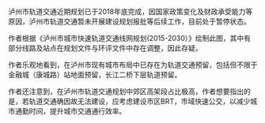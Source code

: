 泸州市轨道交通近期规划已于2018年底完成，因国家政策变化及财政承受能力等原因，泸州市轨道交通暂未开展建设规划报批等后续工作，目前处于暂停状态。

作者根据《泸州市城市快速轨道交通线网规划(2015-2030）》绘制此图，其中有部分线路及站点在规划文件与环评文件中存在调整，因此存疑。

作者乐观地看到，在泸州市现有城市布局中已存在为轨道交通预留，包括但不限于金融城（康城路）站地面预留，长江二桥下层轨道预留。

作者还注意到，在泸州市轨道交通规划中郊区高架段占比极高，作者想要指出的是，若轨道交通确因故无法建设，应考虑建设市区BRT，市域快速公交，以减少城市通勤时间，提升城市交通通行效率。
